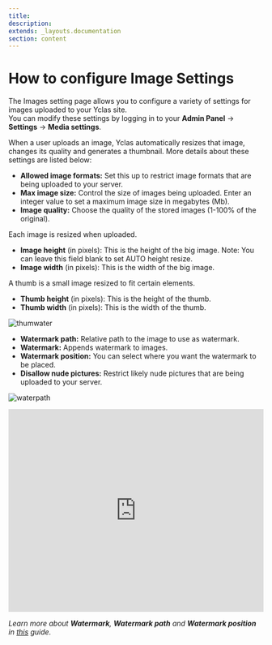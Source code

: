 ```yaml
---
title:
description:
extends: _layouts.documentation
section: content
---
```


# How to configure Image Settings

The Images setting page allows you to configure a variety of settings for images uploaded to your Yclas site.  
You can modify these settings by logging in to your **Admin Panel** ->  **Settings**  ->  **Media settings**.

When a user uploads an image, Yclas automatically resizes that image, changes its quality and generates a thumbnail. More details about these settings are listed below:

- **Allowed image formats:**  Set this up to restrict image formats that are being uploaded to your server.
- **Max image size:**  Control the size of images being uploaded. Enter an integer value to set a maximum image size in megabytes (Mb).
- **Image quality:**  Choose the quality of the stored images (1-100% of the original).

Each image is resized when uploaded.

- **Image height**  (in pixels): This is the height of the big image. Note: You can leave this field blank to set AUTO height resize.
- **Image width**  (in pixels): This is the width of the big image.

A thumb is a small image resized to fit certain elements.

- **Thumb height**  (in pixels): This is the height of the thumb.
- **Thumb width**  (in pixels): This is the width of the thumb.

![thumwater](/assets/images/thumbwater.png)


- **Watermark path:**  Relative path to the image to use as watermark.
- **Watermark:**  Appends watermark to images.
- **Watermark position:**  You can select where you want the watermark to be placed.
- **Disallow nude pictures:**  Restrict likely nude pictures that are being uploaded to your server.
    
 ![waterpath](/assets/images/watermakrpath.png)
 
 
<iframe width="100%" height="400px" src="https://www.youtube.com/embed/sIZS11AzmjA" title="Yclas video" frameborder="0" allow="accelerometer; autoplay; clipboard-write; encrypted-media; gyroscope; picture-in-picture" allowfullscreen></iframe>
 
    
*Learn more about  **Watermark**,  **Watermark path**  and  **Watermark position**  in  _[this](/docs/media-settings-add-watermark)_  guide.*

